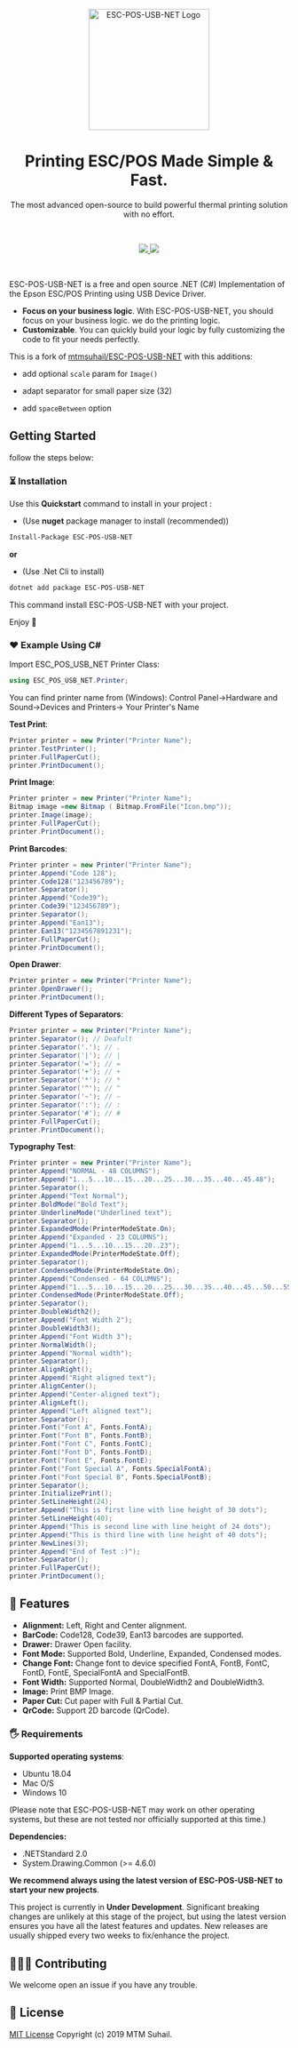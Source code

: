 <p align="center">
    <img src="https://raw.githubusercontent.com/mtmsuhail/ESC-POS-USB-NET/master/Icon/Icon.png" width="218px" alt="ESC-POS-USB-NET Logo" />
</p>
<h1 align="center">Printing ESC/POS Made Simple & Fast.</h1>
<p align="center">The most advanced open-source to build powerful thermal printing solution with no effort.</p>
<br />
<p align="center">
  <a href="https://raw.githubusercontent.com/mtmsuhail/ESC-POS-USB-NET/master/LICENSE">
    <img src="https://img.shields.io/github/license/mtmsuhail/ESC-POS-USB-NET" />
  </a>
  <a href="https://github.com/mtmsuhail/ESC-POS-USB-NET/issues">
    <img src="https://img.shields.io/github/issues/mtmsuhail/ESC-POS-USB-NET" />
  </a>
</p>

<br>

ESC-POS-USB-NET is a free and open source .NET (C#) Implementation of the Epson ESC/POS Printing using USB Device Driver.

- **Focus on your business logic**. With ESC-POS-USB-NET, you should focus on your business logic. we do the printing logic.
- **Customizable**. You can quickly build your logic by fully customizing the code to fit your needs perfectly.

This is a fork of [mtmsuhail/ESC-POS-USB-NET](https://github.com/mtmsuhail/ESC-POS-USB-NET) with this additions:

- add optional `scale` param for `Image()` 

- adapt separator for small paper size (32)

- add `spaceBetween` option

## Getting Started

follow the steps below:

### ⏳ Installation

Use this **Quickstart** command to install in your project :

- (Use **nuget** package manager to install (recommended))

```bash
Install-Package ESC-POS-USB-NET
```

**or**

- (Use .Net Cli to install)

```bash
dotnet add package ESC-POS-USB-NET
```

This command install ESC-POS-USB-NET with your project.

Enjoy 🎉




### ❤️ Example Using C#

Import ESC_POS_USB_NET Printer Class:

```csharp
using ESC_POS_USB_NET.Printer;
```

You can find printer name from (Windows):  Control Panel->Hardware and Sound->Devices and Printers-> Your Printer's Name

**Test Print**:

```csharp
Printer printer = new Printer("Printer Name");
printer.TestPrinter();
printer.FullPaperCut();
printer.PrintDocument();
```

**Print Image**:

```csharp
Printer printer = new Printer("Printer Name");
Bitmap image =new Bitmap ( Bitmap.FromFile("Icon.bmp"));
printer.Image(image);
printer.FullPaperCut();
printer.PrintDocument();
```

**Print Barcodes**:

```csharp
Printer printer = new Printer("Printer Name");
printer.Append("Code 128");
printer.Code128("123456789");
printer.Separator();
printer.Append("Code39");
printer.Code39("123456789");
printer.Separator();
printer.Append("Ean13");
printer.Ean13("1234567891231");
printer.FullPaperCut();
printer.PrintDocument();
```

**Open Drawer**:

```csharp
Printer printer = new Printer("Printer Name");
printer.OpenDrawer();
printer.PrintDocument();
```

**Different Types of Separators**:

```csharp
Printer printer = new Printer("Printer Name");
printer.Separator(); // Deafult
printer.Separator('.'); // .
printer.Separator('|'); // |
printer.Separator('='); // =
printer.Separator('+'); // +
printer.Separator('*'); // *
printer.Separator('^'); // ^
printer.Separator('~'); // ~
printer.Separator(':'); // :
printer.Separator('#'); // #
printer.FullPaperCut();
printer.PrintDocument();
```

**Typography Test**:

```csharp
Printer printer = new Printer("Printer Name");
printer.Append("NORMAL - 48 COLUMNS");
printer.Append("1...5...10...15...20...25...30...35...40...45.48");
printer.Separator();
printer.Append("Text Normal");
printer.BoldMode("Bold Text");
printer.UnderlineMode("Underlined text");
printer.Separator();
printer.ExpandedMode(PrinterModeState.On);
printer.Append("Expanded - 23 COLUMNS");
printer.Append("1...5...10...15...20..23");
printer.ExpandedMode(PrinterModeState.Off);
printer.Separator();
printer.CondensedMode(PrinterModeState.On);
printer.Append("Condensed - 64 COLUMNS");
printer.Append("1...5...10...15...20...25...30...35...40...45...50...55...60..64");
printer.CondensedMode(PrinterModeState.Off);
printer.Separator();
printer.DoubleWidth2();
printer.Append("Font Width 2");
printer.DoubleWidth3();
printer.Append("Font Width 3");
printer.NormalWidth();
printer.Append("Normal width");
printer.Separator();
printer.AlignRight();
printer.Append("Right aligned text");
printer.AlignCenter();
printer.Append("Center-aligned text");
printer.AlignLeft();
printer.Append("Left aligned text");
printer.Separator();
printer.Font("Font A", Fonts.FontA);
printer.Font("Font B", Fonts.FontB);
printer.Font("Font C", Fonts.FontC);
printer.Font("Font D", Fonts.FontD);
printer.Font("Font E", Fonts.FontE);
printer.Font("Font Special A", Fonts.SpecialFontA);
printer.Font("Font Special B", Fonts.SpecialFontB);
printer.Separator();
printer.InitializePrint();
printer.SetLineHeight(24);
printer.Append("This is first line with line height of 30 dots");
printer.SetLineHeight(40);
printer.Append("This is second line with line height of 24 dots");
printer.Append("This is third line with line height of 40 dots");
printer.NewLines(3);
printer.Append("End of Test :)");
printer.Separator();
printer.FullPaperCut();
printer.PrintDocument();
```

## 🎈 Features

- **Alignment:** Left, Right and Center alignment.
- **BarCode:** Code128, Code39, Ean13 barcodes are supported.
- **Drawer:** Drawer Open facility.
- **Font Mode:** Supported Bold, Underline, Expanded, Condensed modes.
- **Change Font:** Change font to device specified FontA, FontB, FontC, FontD, FontE, SpecialFontA and SpecialFontB.
- **Font Width:** Supported Normal, DoubleWidth2 and DoubleWidth3.
- **Image:** Print BMP Image.
- **Paper Cut:** Cut paper with Full & Partial Cut.
- **QrCode:** Support 2D barcode (QrCode).

### 🖐 Requirements

**Supported operating systems**:

- Ubuntu 18.04
- Mac O/S
- Windows 10

(Please note that ESC-POS-USB-NET may work on other operating systems, but these are not tested nor officially supported at this time.)

**Dependencies:**

- .NETStandard 2.0
- System.Drawing.Common (>= 4.6.0)

**We recommend always using the latest version of ESC-POS-USB-NET to start your new projects**.

This project is currently in **Under Development**. Significant breaking changes are unlikely at this stage of the project, but using the latest version ensures you have all the latest features and updates. New releases are usually shipped every two weeks to fix/enhance the project.



## 🧑‍🤝‍🧑 Contributing

We welcome open an issue if you have any trouble.

## 📝 License

[MIT License](https://raw.githubusercontent.com/mtmsuhail/ESC-POS-USB-NET/master/LICENSE) Copyright (c) 2019 MTM Suhail.
